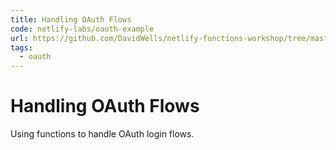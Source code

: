 ```yaml
---
title: Handling OAuth Flows
code: netlify-labs/oauth-example
url: https://github.com/DavidWells/netlify-functions-workshop/tree/master/lessons-code-complete/use-cases/11-handling-oauth
tags: 
  - oauth
---
```


# Handling OAuth Flows

Using functions to handle OAuth login flows.
